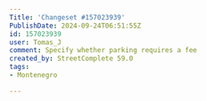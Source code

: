 ```yaml
---
Title: 'Changeset #157023939'
PublishDate: 2024-09-24T06:51:55Z
id: 157023939
user: Tomas_J
comment: Specify whether parking requires a fee
created_by: StreetComplete 59.0
tags:
- Montenegro

---
```

